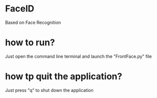 # FaceID
Based on Face Recognition

# how to run?
Just open the command line terminal and launch the "FrontFace.py" file

# how tp quit the application?
Just press "q" to shut down the application
